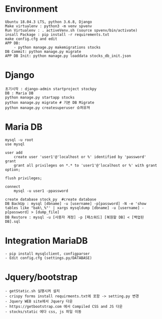 # Environment
    Ubuntu 18.04.3 LTS, python 3.6.8, Django
    Make virtualenv : python3 -m venv spvenv
    Run Virtualenv : . activeVenv.sh (source spvenv/bin/activate)
    insall Package : pip install -r requirements.txt
    make config.cfg and edit
    APP DB:
        - python manage.py makemigrations stocks
    DB Commit: python manage.py migrate
    APP DB Init: python manage.py loaddata stocks_db_init.json 
    
    
# Django
    초기시작 : django-admin startproject stockpy
    DB : Maria DB
    python manage.py startapp stocks
    python manage.py migrate # 기본 DB Migrate 
    python manage.py createsuperuser 슈퍼유져 

# Maria DB
    mysql -u root
    use mysql
    
    user add
        create user 'user1'@'localhost or %' identified by 'password'
    grant
        grant all privileges on *.* to 'user1'@'localhost or %' with grant option;
    
    flush privileges;
    
    connect 
        mysql -u user1 -ppassword
      
    create database stock_py  #create database
    DB BackUp : mysql [dbname] -u [username] -p[password] -N -e 'show tables like "bak\_%"' | xargs mysqldump [dbname] -u [username] -p[password] > [dump_file] 
    DB Restore : mysql -u [사용자 계정] -p [패스워드] [복원할 DB] < [백업된 DB].sql
    
# Integration MariaDB
    - pip install mysqlclient, configparser
    - Edit config.cfg (settings.py/DATABASE)
    
# Jquery/bootstrap 
    - getStatic.sh 실행시켜 설치 
    - crispy forms install requirments.txt에 포함 -> setting.py 변경
    - Jquery WEB site에서 Jquery 다운 
    - https://getbootstrap.com 에서 Compiled CSS and JS 다운 
    - stocks/static 에다 css, js 파일 이동